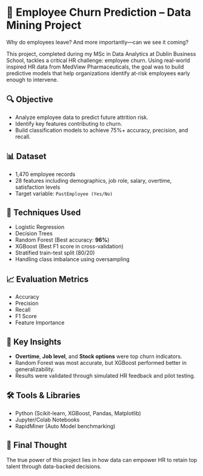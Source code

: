 # 👥 Employee Churn Prediction – Data Mining Project

Why do employees leave? And more importantly—can we see it coming?

This project, completed during my MSc in Data Analytics at Dublin Business School, tackles a critical HR challenge: employee churn. Using real-world inspired HR data from MedView Pharmaceuticals, the goal was to build predictive models that help organizations identify at-risk employees early enough to intervene.

## 🔍 Objective
- Analyze employee data to predict future attrition risk.
- Identify key features contributing to churn.
- Build classification models to achieve 75%+ accuracy, precision, and recall.

## 📊 Dataset
- 1,470 employee records
- 28 features including demographics, job role, salary, overtime, satisfaction levels
- Target variable: `PastEmployee (Yes/No)`

## 🧠 Techniques Used
- Logistic Regression
- Decision Trees
- Random Forest (Best accuracy: **96%**)
- XGBoost (Best F1 score in cross-validation)
- Stratified train-test split (80/20)
- Handling class imbalance using oversampling

## 📈 Evaluation Metrics
- Accuracy
- Precision
- Recall
- F1 Score
- Feature Importance

## 🔑 Key Insights
- **Overtime**, **Job level**, and **Stock options** were top churn indicators.
- Random Forest was most accurate, but XGBoost performed better in generalizability.
- Results were validated through simulated HR feedback and pilot testing.

## 🛠 Tools & Libraries
- Python (Scikit-learn, XGBoost, Pandas, Matplotlib)
- Jupyter/Colab Notebooks
- RapidMiner (Auto Model benchmarking)

## 📌 Final Thought
The true power of this project lies in how data can empower HR to retain top talent through data-backed decisions.

